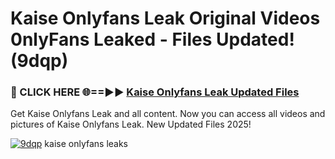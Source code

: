 # Kaise Onlyfans Leak Original Videos 0nlyFans Leaked - Files Updated! (9dqp)

<h3>🔴 CLICK HERE 🌐==►► <a href="https://tinyurl.com/x26r9saj" rel="nofollow">Kaise Onlyfans Leak Updated Files</a></h3>

Get Kaise Onlyfans Leak and all content. Now you can access all videos and pictures of Kaise Onlyfans Leak. New Updated Files 2025!

[![9dqp](https://i.imgur.com/LkgZPqh.gif)](https://tinyurl.com/x26r9saj)
kaise onlyfans leaks